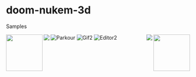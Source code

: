 # doom-nukem-3d

Samples

<img align="left" width="100" height="100" src=resources/parkour.gif>
<img align="right" width="100" height="100" src=resources/parkour.gif>
<img align="left" src=resources/parkour.gif>
<img align="right" src=resources/parkour.gif>

![Parkour](resources/parkour.gif)
![Gif2](resources/gif2.gif)
![Editor2](resources/editor2.gif)
